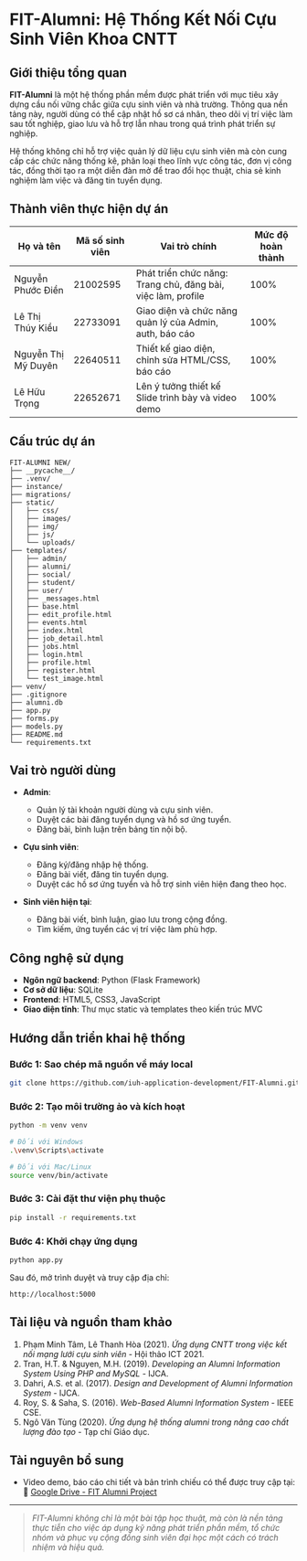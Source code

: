 # FIT-Alumni: Hệ Thống Kết Nối Cựu Sinh Viên Khoa CNTT

## Giới thiệu tổng quan

**FIT-Alumni** là một hệ thống phần mềm được phát triển với mục tiêu xây dựng cầu nối vững chắc giữa cựu sinh viên và nhà trường. Thông qua nền tảng này, người dùng có thể cập nhật hồ sơ cá nhân, theo dõi vị trí việc làm sau tốt nghiệp, giao lưu và hỗ trợ lẫn nhau trong quá trình phát triển sự nghiệp.

Hệ thống không chỉ hỗ trợ việc quản lý dữ liệu cựu sinh viên mà còn cung cấp các chức năng thống kê, phân loại theo lĩnh vực công tác, đơn vị công tác, đồng thời tạo ra một diễn đàn mở để trao đổi học thuật, chia sẻ kinh nghiệm làm việc và đăng tin tuyển dụng.

## Thành viên thực hiện dự án

| Họ và tên             | Mã số sinh viên  | Vai trò chính                                                | Mức độ hoàn thành  |
|-----------------------|------------------|--------------------------------------------------------------|--------------------|
| Nguyễn Phước Điền     | 21002595         | Phát triển chức năng: Trang chủ, đăng bài, việc làm, profile | 100%               |
| Lê Thị Thúy Kiều      | 22733091         | Giao diện và chức năng quản lý của Admin, auth, báo cáo      | 100%               |
| Nguyễn Thị Mỹ Duyên   | 22640511         | Thiết kế giao diện, chỉnh sửa HTML/CSS, báo cáo              | 100%               |
| Lê Hữu Trọng          | 22652671         | Lên ý tưởng thiết kế Slide trình bày và video demo           | 100%               |

## Cấu trúc dự án

```
FIT-ALUMNI NEW/
├── __pycache__/
├── .venv/
├── instance/
├── migrations/
├── static/
│   ├── css/
│   ├── images/
│   ├── img/
│   ├── js/
│   └── uploads/
├── templates/
│   ├── admin/
│   ├── alumni/
│   ├── social/
│   ├── student/
│   ├── user/
│   ├── _messages.html
│   ├── base.html
│   ├── edit_profile.html
│   ├── events.html
│   ├── index.html
│   ├── job_detail.html
│   ├── jobs.html
│   ├── login.html
│   ├── profile.html
│   ├── register.html
│   └── test_image.html
├── venv/
├── .gitignore
├── alumni.db
├── app.py
├── forms.py
├── models.py
├── README.md
└── requirements.txt
```

## Vai trò người dùng

- **Admin**:
  - Quản lý tài khoản người dùng và cựu sinh viên.
  - Duyệt các bài đăng tuyển dụng và hồ sơ ứng tuyển.
  - Đăng bài, bình luận trên bảng tin nội bộ.

- **Cựu sinh viên**:
  - Đăng ký/đăng nhập hệ thống.
  - Đăng bài viết, đăng tin tuyển dụng.
  - Duyệt các hồ sơ ứng tuyển và hỗ trợ sinh viên hiện đang theo học.

- **Sinh viên hiện tại**:
  - Đăng bài viết, bình luận, giao lưu trong cộng đồng.
  - Tìm kiếm, ứng tuyển các vị trí việc làm phù hợp.

## Công nghệ sử dụng

- **Ngôn ngữ backend**: Python (Flask Framework)
- **Cơ sở dữ liệu**: SQLite
- **Frontend**: HTML5, CSS3, JavaScript
- **Giao diện tĩnh**: Thư mục static và templates theo kiến trúc MVC

## Hướng dẫn triển khai hệ thống

### Bước 1: Sao chép mã nguồn về máy local
```bash
git clone https://github.com/iuh-application-development/FIT-Alumni.git
```

### Bước 2: Tạo môi trường ảo và kích hoạt
```bash
python -m venv venv

# Đối với Windows
.\venv\Scripts\activate

# Đối với Mac/Linux
source venv/bin/activate
```

### Bước 3: Cài đặt thư viện phụ thuộc
```bash
pip install -r requirements.txt
```

### Bước 4: Khởi chạy ứng dụng
```bash
python app.py
```
Sau đó, mở trình duyệt và truy cập địa chỉ:
```
http://localhost:5000
```

## Tài liệu và nguồn tham khảo

1. Phạm Minh Tâm, Lê Thanh Hòa (2021). *Ứng dụng CNTT trong việc kết nối mạng lưới cựu sinh viên* - Hội thảo ICT 2021.
2. Tran, H.T. & Nguyen, M.H. (2019). *Developing an Alumni Information System Using PHP and MySQL* - IJCA.
3. Dahri, A.S. et al. (2017). *Design and Development of Alumni Information System* - IJCA.
4. Roy, S. & Saha, S. (2016). *Web-Based Alumni Information System* - IEEE CSE.
5. Ngô Văn Tùng (2020). *Ứng dụng hệ thống alumni trong nâng cao chất lượng đào tạo* - Tạp chí Giáo dục.


## Tài nguyên bổ sung

- Video demo, báo cáo chi tiết và bản trình chiếu có thể được truy cập tại:  
🔗 [Google Drive - FIT Alumni Project](https://drive.google.com/drive/folders/1bITDdpy7vZUikldcUwcj6JTNOun3UaFu?usp=drive_link)

---

> *FIT-Alumni không chỉ là một bài tập học thuật, mà còn là nền tảng thực tiễn cho việc áp dụng kỹ năng phát triển phần mềm, tổ chức nhóm và phục vụ cộng đồng sinh viên đại học một cách có trách nhiệm và hiệu quả.*